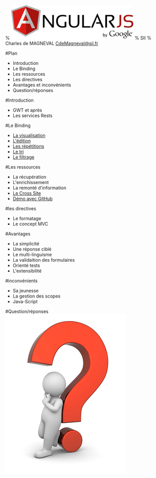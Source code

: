 % ![](../images/AngularJS-large.png "AngularJS")
% SII 
% Charles de MAGNEVAL  <CdeMagneval@sii.fr>

#Plan
  
  * Introduction
  * Le Binding
  * Les ressources
  * Les directives
  * Avantages et inconvénients
  * Question/réponses
  
#Introduction
  + GWT et après
  + Les services Rests

#Le Binding
  + [La visualisation](http://plnkr.co/edit/GYDE6mhYT3WweFDCCMYp?p=preview)
  + [L'édition](http://plnkr.co/edit/z5XxZ63iZ0DajUEQZKqZ?p=preview)
  + [Les répétitions]()
  + [Le tri]()
  + [Le filtrage]()

#Les ressources
  + La récupération
  + L'enrichissement
  + La remonté d'information
  + [Le Cross Site](http://run.plnkr.co/QayFu8Gn0Sj5UctI/)
  + [Démo avec GitHub](http://plnkr.co/edit/r8Euj835e4Ua4ZzIL49s?p=preview)

#les directives
  + Le formatage
  + Le concept MVC

#Avantages
  + La simplicité
  + Une réponse ciblé
  + Le multi-linguisme
  + La validaition des formulaires
  + Orienté tests
  + L'extensibilité
  
#inconvénients
  + Sa jeunesse
  + La gestion des scopes
  + Java-Script

#Question/réponses
![](../images/question-mark.jpg "Des Questions")


